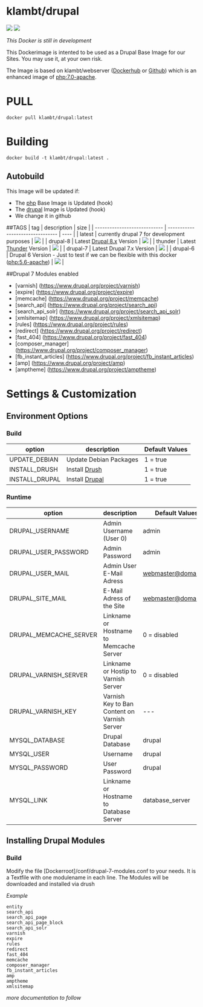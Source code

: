 # klambt/drupal
[![](https://images.microbadger.com/badges/version/klambt/drupal.svg)](http://microbadger.com/images/klambt/drupal "Get your own version badge on microbadger.com") [![](https://images.microbadger.com/badges/image/klambt/drupal.svg)](https://microbadger.com/images/klambt/drupal "Get your own image badge on microbadger.com")

*This Docker is still in development*

This Dockerimage is intented to be used as a Drupal Base Image for our Sites. You may use it, at your own risk.

The Image is based on klambt/webserver ([Dockerhub](https://hub.docker.com/r/klambt/webserver/) or [Github](https://github.com/klambt/docker_webserver)) which is an enhanced image of [php:7.0-apache](https://hub.docker.com/_/php/).

PULL
=======
```docker pull klambt/drupal:latest```

Building
========

```docker build -t klambt/drupal:latest .```

## Autobuild
This Image will be updated if:
* The [php](https://hub.docker.com/_/php/) Base Image is Updated (hook)
* The [drupal](https://hub.docker.com/_/drupal/) Image is Updated (hook)
* We change it in github

##TAGS
| tag                          | description                      | size |
| ---------------------------- | -------------------------------- | ---- |
| latest | currently drupal 7 for development purposes   | [![](https://images.microbadger.com/badges/image/klambt/drupal.svg)](https://microbadger.com/images/klambt/drupal "Get your own image badge on microbadger.com") |
| drupal-8 | Latest [Drupal 8.x](https://www.drupal.org/8) Version    | [![](https://images.microbadger.com/badges/image/klambt/drupal:drupal-8.svg)](https://microbadger.com/images/klambt/drupal:drupal-8 "Get your own image badge on microbadger.com") |
| thunder  | Latest [Thunder](http://www.thunder.org) Version   | [![](https://images.microbadger.com/badges/image/klambt/drupal:thunder.svg)](https://microbadger.com/images/klambt/drupal:thunder "Get your own image badge on microbadger.com") |
| drupal-7 | Latest Drupal 7.x Version | [![](https://images.microbadger.com/badges/image/klambt/drupal:drupal-7.svg)](https://microbadger.com/images/klambt/drupal:drupal-7 "Get your own image badge on microbadger.com") |
| drupal-6 |  Drupal 6 Version - Just to test if we can be flexible with this docker ([php:5.6-apache](https://hub.docker.com/_/php/)) | [![](https://images.microbadger.com/badges/image/klambt/drupal:drupal-6.svg)](https://microbadger.com/images/klambt/drupal:drupal-6 "Get your own image badge on microbadger.com") |


##Drupal 7 Modules enabled
* [varnish] (https://www.drupal.org/project/varnish)
* [expire] (https://www.drupal.org/project/expire)
* [memcache] (https://www.drupal.org/project/memcache)
* [search_api] (https://www.drupal.org/project/search_api)
* [search_api_solr] (https://www.drupal.org/project/search_api_solr)
* [xmlsitemap] (https://www.drupal.org/project/xmlsitemap)
* [rules] (https://www.drupal.org/project/rules)
* [redirect] (https://www.drupal.org/project/redirect)
* [fast_404] (https://www.drupal.org/project/fast_404)
* [composer_manager] (https://www.drupal.org/project/composer_manager)
* [fb_instant_articles] (https://www.drupal.org/project/fb_instant_articles)
* [amp] (https://www.drupal.org/project/amp)
* [amptheme] (https://www.drupal.org/project/amptheme)

Settings & Customization
======

## Environment Options

### Build

| option                          | description                      |  Default Values |
| ---------------------------- | -------------------------------- | -------------------------------- | 
| UPDATE_DEBIAN | Update Debian Packages | 1 = true |
| INSTALL_DRUSH | Install [Drush](http://www.drush.org/) | 1 = true |
| INSTALL_DRUPAL | Install [Drupal](http://www.drupal.org/) | 1 = true |

### Runtime

| option                          | description                      |  Default Values |
| ---------------------------- | -------------------------------- | -------------------------------- | 
| DRUPAL_USERNAME | Admin Username (User 0) | admin |
| DRUPAL_USER_PASSWORD | Admin Password | admin |
| DRUPAL_USER_MAIL | Admin User E-Mail Adress | webmaster@domain.tld |
| DRUPAL_SITE_MAIL | E-Mail Adress of the Site | webmaster@domain.tld |
| DRUPAL_MEMCACHE_SERVER | Linkname or Hostname to Memcache Server | 0 = disabled |
| DRUPAL_VARNISH_SERVER | Linkname or Hostip to Varnish Server | 0 = disabled |
| DRUPAL_VARNISH_KEY | Varnish Key to Ban Content on Varnish Server | --- |
| MYSQL_DATABASE | Drupal Database | drupal |
| MYSQL_USER | Username | drupal | 
| MYSQL_PASSWORD | User Password | drupal |
| MYSQL_LINK | Linkname or Hostname to Database Server | database_server |

## Installing Drupal Modules 

### Build
Modify the file [Dockerroot]/conf/drupal-7-modules.conf to your needs. It is a Textfile with one modulename in each line. The Modules will be downloaded and installed via drush

*Example*
```
entity
search_api
search_api_page
search_api_page_block
search_api_solr
varnish
expire
rules
redirect
fast_404
memcache
composer_manager
fb_instant_articles
amp
amptheme
xmlsitemap
```



*more documentation to follow*

